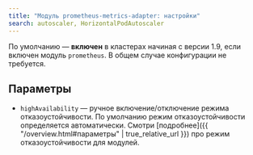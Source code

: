 ```yaml
---
title: "Модуль prometheus-metrics-adapter: настройки"
search: autoscaler, HorizontalPodAutoscaler 
---
```


По умолчанию — **включен** в кластерах начиная с версии 1.9, если включен модуль `prometheus`. В общем случае конфигурации не требуется.

## Параметры

* `highAvailability` — ручное включение/отключение режима отказоустойчивости. По умолчанию режим отказоустойчивости определяется автоматически. Смотри [подробнее]({{ "/overview.html#параметры" | true_relative_url }}) про режим отказоустойчивости для модулей.
